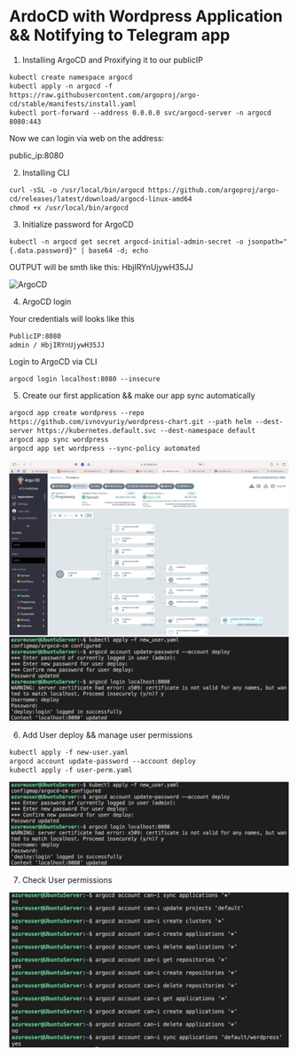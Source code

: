 
# ArdoCD with Wordpress Application && Notifying to Telegram app

1. Installing ArgoCD and Proxifying it to our publicIP

```
kubectl create namespace argocd
kubectl apply -n argocd -f https://raw.githubusercontent.com/argoproj/argo-cd/stable/manifests/install.yaml
kubectl port-forward --address 0.0.0.0 svc/argocd-server -n argocd 8080:443
```

Now we can login via web on the address:

public_ip:8080



2. Installing CLI 

```
curl -sSL -o /usr/local/bin/argocd https://github.com/argoproj/argo-cd/releases/latest/download/argocd-linux-amd64
chmod +x /usr/local/bin/argocd
```

3. Initialize password for ArgoCD

```
kubectl -n argocd get secret argocd-initial-admin-secret -o jsonpath="{.data.password}" | base64 -d; echo
```

OUTPUT will be smth like this: HbjIRYnUjywH35JJ

![ArgoCD](https://github.com/ivnovyuriy/itran-lab6-argocd/blob/894565782fa49ff3b83e502405d963f49447c584/img/2.png)

4. ArgoCD login

Your credentials will looks like this

```
PublicIP:8080
admin / HbjIRYnUjywH35JJ
```

Login to ArgoCD via CLI

```
argocd login localhost:8080 --insecure
```

5. Create our first application && make our app sync automatically

```
argocd app create wordpress --repo https://github.com/ivnovyuriy/wordpress-chart.git --path helm --dest-server https://kubernetes.default.svc --dest-namespace default
argocd app sync wordpress
argocd app set wordpress --sync-policy automated
```
![ArgoCD](https://github.com/ivnovyuriy/itran-lab6-argocd/blob/894565782fa49ff3b83e502405d963f49447c584/img/3.png)
![ArgoCD](https://github.com/ivnovyuriy/itran-lab6-argocd/blob/894565782fa49ff3b83e502405d963f49447c584/img/4.png)

6. Add User deploy && manage user permissions

```
kubectl apply -f new-user.yaml
argocd account update-password --account deploy
kubectl apply -f user-perm.yaml
```
![ArgoCD](https://github.com/ivnovyuriy/itran-lab6-argocd/blob/894565782fa49ff3b83e502405d963f49447c584/img/4.png)

7. Check User permissions 

![ArgoCD](https://github.com/ivnovyuriy/itran-lab6-argocd/blob/894565782fa49ff3b83e502405d963f49447c584/img/5.png)


